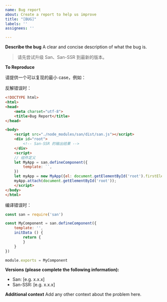 ```yaml
---
name: Bug report
about: Create a report to help us improve
title: "[BUG]"
labels: ''
assignees: ''

---
```


**Describe the bug**
A clear and concise description of what the bug is.

> 请先尝试升级 San、San-SSR 到最新的版本。

**To Reproduce**

请提供一个可以复现的最小 case，例如：

反解错误时：
```html
<!DOCTYPE html>
<html>
<head>
    <meta charset="utf-8">
    <title>Bug Report</title>
</head>

<body>
    <script src="./node_modules/san/dist/san.js"></script>
    <div id="root">
        <!-- San-SSR 的输出结果 -->
    </div>
    <script>
    // 组件定义
    let MyApp = san.defineComponent({
        template: ``,
    })
    let myApp = new MyApp({el: document.getElementById('root').firstElementChild});
    myApp.attach(document.getElementById('root'));
    </script>
</body>
</html>
```

编译错误时：
```javascript
const san = require('san')

const MyComponent = san.defineComponent({
    template: '',
    initData () {
        return {
        }
    }
})

module.exports = MyComponent
```

**Versions (please complete the following information):**
 - San: [e.g. x.x.x]
 - San-SSR: [e.g. x.x.x]

**Additional context**
Add any other context about the problem here.
